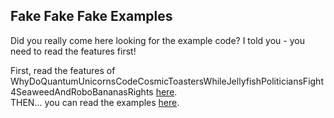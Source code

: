 ## Fake Fake Fake Examples

Did you really come here looking for the example code? I told you - you need to read the features first!

First, read the features of WhyDoQuantumUnicornsCodeCosmicToastersWhileJellyfishPoliticiansFight4SeaweedAndRoboBananasRights [here](https://github.com/Angelix1/WhyDoQuantumUnicornsCodeCosmicToastersWhileJellyfishPoliticiansFight4SeaweedAndRoboBananasRights/blob/main/README.md).<br>
THEN... you can read the examples [here](https://github.com/Angelix1/WhyDoQuantumUnicornsCodeCosmicToastersWhileJellyfishPoliticiansFight4SeaweedAndRoboBananasRights/blob/main/files/cat.md).
